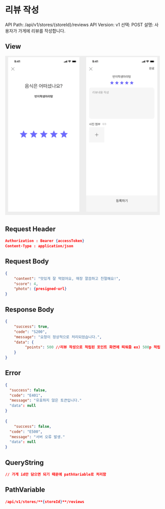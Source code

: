 # 리뷰 작성

API Path: /api/v1/stores/{storeId}/reviews
API Version: v1
선택: POST
설명: 사용자가 가게에 리뷰를 작성합니다.

## **View**

![image.png](%EB%A6%AC%EB%B7%B0%20%EC%9E%91%EC%84%B1%2027e20f65be2780d39cdcd75cd8ad1e7c/e3949091-8a9c-443b-8a7d-4755fa721696.png)

## Request Header

```json
Authorization : Bearer {accessToken}
Content-Type : application/json
```

## Request Body

```json
{
	"content": "맛있게 잘 먹었어요, 매장 깔끔하고 친절해요!",
	"score": 4,
	"photo": {presigned-url}
}
```

## Response Body

```json
{
	"success": true,
	"code": "S200",
	"message": "요청이 정상적으로 처리되었습니다.",
	"data": {
		 "points": 500 //리뷰 작성으로 적립된 포인트 화면에 띄워줌 ex) 500p 적립!
	}
}
```

## Error

```json
{
  "success": false,
  "code": "E401",
  "message": "유효하지 않은 토큰입니다."
  "data": null
}

{
	"success": false,
  "code": "E500",
  "message": "서버 오류 발생."
  "data": null
}

```

## QueryString

```json
// 가게 id만 담으면 되기 때문에 pathVariable로 처리함
```

## PathVariable

```json
/api/v1/stores/**{storeId}**/reviews
```